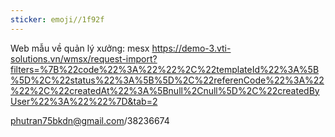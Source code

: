 ```yaml
---
sticker: emoji//1f92f
---
```

Web mẫu về quản lý xưởng:  mesx
https://demo-3.vti-solutions.vn/wmsx/request-import?filters=%7B%22code%22%3A%22%22%2C%22templateId%22%3A%5B%5D%2C%22status%22%3A%5B%5D%2C%22referenCode%22%3A%22%22%2C%22createdAt%22%3A%5Bnull%2Cnull%5D%2C%22createdByUser%22%3A%22%22%7D&tab=2

phutran75bkdn@gmail.com/38236674

